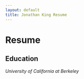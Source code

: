 ```yaml
---
layout: default
title: Jonathan King Resume
---
```


# Resume

## Education

*University of California at Berkeley*
